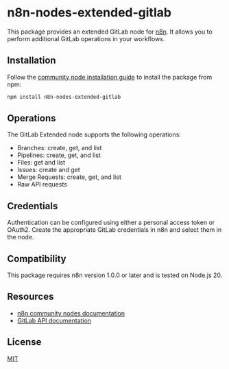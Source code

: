 # n8n-nodes-extended-gitlab

This package provides an extended GitLab node for [n8n](https://n8n.io). It allows you to perform additional GitLab operations in your workflows.

## Installation

Follow the [community node installation guide](https://docs.n8n.io/integrations/community-nodes/installation/) to install the package from npm:

```bash
npm install n8n-nodes-extended-gitlab
```

## Operations

The GitLab Extended node supports the following operations:

- Branches: create, get, and list
- Pipelines: create, get, and list
- Files: get and list
- Issues: create and get
- Merge Requests: create, get, and list
- Raw API requests


## Credentials

Authentication can be configured using either a personal access token or OAuth2. Create the appropriate GitLab credentials in n8n and select them in the node.

## Compatibility

This package requires n8n version 1.0.0 or later and is tested on Node.js 20.

## Resources

- [n8n community nodes documentation](https://docs.n8n.io/integrations/#community-nodes)
- [GitLab API documentation](https://docs.gitlab.com/ee/api/)

## License

[MIT](LICENSE.md)
